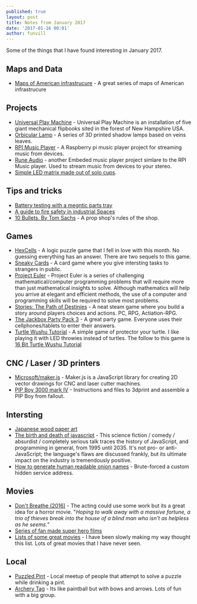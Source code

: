 ```yaml
---
published: true
layout: post
title: Notes from January 2017
date: '2017-01-16 00:01'
author: funvill
---
```


Some of the things that I have found interesting in January 2017.

## Maps and Data

- [Maps of American infrastrucure](https://www.washingtonpost.com/graphics/national/maps-of-american-infrastrucure/) - A great series of maps of American infrastrucure

## Projects
 
- [Universal Play Machine](http://www.themobilestudio.co.uk/project/universal-play-machine/) - Universal Play Machine is an installation of five giant mechanical flipbooks sited in the forest of New Hampshire USA. 
- [Orbicular Lamp](http://n-e-r-v-o-u-s.com/shop/generativeProduct.php?code=137) - A series of 3D printed shadow lamps based on veins leaves.
- [RPI Music Player](http://www.rpimusicplayer.com/) - A Raspberry pi music player project for streaming music from devices.
- [Rune Audio](http://www.runeaudio.com/features/) - another Embeded music player project simlare to the RPI Music player. Used to stream music from devices to your stereo.
- [Simple LED matrix made out of solo cups](https://www.instagram.com/p/BKsnl29DW3A/). 
 
## Tips and tricks
 
- [Battery testing with a megntic parts tray](http://www.instructables.com/id/Battery-Testing-Helper-Magnetic-Parts-Tray/)
- [A guide to fire safety in industrial Spaces](https://medium.com/@guicavalcanti/a-guide-to-fire-safety-in-industrial-spaces-e08b122826dd#.iueozwem4)
- [10 Bullets. By Tom Sachs](https://www.youtube.com/watch?v=49p1JVLHUos) - A prop shop's rules of the shop. 

## Games

- [HexCells](http://store.steampowered.com/app/265890/) - A logic puzzle game that I fell in love with this month. No guessing everything has an answer. There are two sequels to this game. 
- [Sneaky Cards](https://sneakycards.com/play/) - A card game where you give intersting tasks to strangers in public.
- [Project Euler](https://projecteuler.net/) - Project Euler is a series of challenging mathematical/computer programming problems that will require more than just mathematical insights to solve. Although mathematics will help you arrive at elegant and efficient methods, the use of a computer and programming skills will be required to solve most problems.
- [Stories: The Path of Destinies](http://store.steampowered.com/app/439190/) - A neat steam game where you build a story around players choices and actions. PC, RPG, Actiation-RPG.
- [The Jackbox Party Pack 3](http://store.steampowered.com/app/434170/) - A great party game. Everyone uses their cellphones/tablets to enter their answers. 
- [Turtle Wushu Tutorial](https://www.youtube.com/watch?v=rGRyMkejMxE) - A simple game of protector your turtle. I like playing it with LED throwies instead of turtles. The follow to this game is [16 Bit Turtle Wushu Tutorial](https://www.youtube.com/watch?v=2LKstSde1s8)

## CNC / Laser / 3D printers

- [Microsoft/maker.js](https://github.com/Microsoft/maker.js) - Maker.js is a JavaScript library for creating 2D vector drawings for CNC and laser cutter machines.
- [PIP Boy 3000 mark IV](http://ytec3d.com/pip-boy-3000-mark-iv-assembly/) - Instructions and files to 3dprint and assemble a PIP Boy from fallout.

##  Intersting 

- [Japanese wood paper art](https://www.youtube.com/watch?v=TxvOMHoLRBY) 
- [The birth and death of javascript](https://www.destroyallsoftware.com/talks/the-birth-and-death-of-javascript) - This science fiction / comedy / absurdist / completely serious talk traces the history of JavaScript, and programming in general, from 1995 until 2035. It's not pro- or anti-JavaScript; the language's flaws are discussed frankly, but its ultimate impact on the industry is tremendously positive.
- [How to generate human readable onion names](https://timtaubert.de/blog/2014/11/using-the-webcrypto-api-to-generate-onion-names-for-tor-hidden-services/) - Brute-forced a custom hidden service address. 

## Movies 

- [Don't Breathe (2016)](http://www.imdb.com/title/tt4160708/) - The acting could use some work but its a great idea for a horror movie. "*Hoping to walk away with a massive fortune, a trio of thieves break into the house of a blind man who isn't as helpless as he seems.*"
- [Series of fan made super hero films](https://imgur.com/gallery/Tbf55) 
- [Lists of some great movies](https://imgur.com/gallery/Ojgeq) - I have been slowly making my way thought this list. Lots of great movies that I have never seen. 

## Local 

- [Puzzled Pint](http://www.puzzledpint.com/) - Local meetup of people that attempt to solve a puzzle while drinking a pint.
- [Archery Tag](http://6packbeach.com/archery-tag/archery-tag-info/) - Its like paintball but with bows and arrows. Lots of fun with a big group. 

